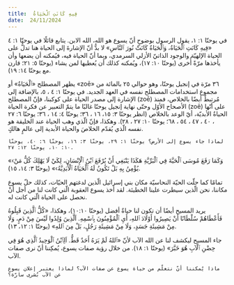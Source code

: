 ```yaml
---
title:  فِيهِ كَانَتِ ٱلْحَيَاةُ
date:  24/11/2024
---
```


في يوحنّا ١: ١، يقول الرسول بوضوحٍ أنّ يسوع هو الله، الله الابن. يتابع قائلًا في يوحنّا ١: ٤  «فِيهِ كَانَتِ ٱلْحَيَاةُ، وَٱلْحَيَاةُ كَانَتْ نُورَ ٱلنَّاسِ» لا بدُّ أنّ الإشارةَ إلى الحياة هنا تدلُّ على الحياة الإلهيّة والوجود الذاتيّ الأزلي السرمدي، وبما أنّ الحياة فيه، فيُمكنه أن يضعها وأن يأخذها مرّةً أُخرى (يوحنّا ١٠: ١٧)، ويُمكنه كذلك أن يُعطيها لمن يشاء (يوحنّا ٥: ٢١؛ قارن مع يوحنّا ١٤: ١٩).

يظهر المصطلح «ٱلْحَيَاةُ»  أو «zoē» ٣٦ مرّة في إنجيل يوحنّا، وهو حوالي ٢٥ بالمائة من مجموع استخدامات المصطلح نفسه في العهد الجديد. في يوحنّا ١: ٤ ، ٥، بالإضافة إلى الإشارة إلى مصدر الحياة على كوكبنا، فإنّ المصطلح (zoē) مُرتبطٌ أيضًا بالخلاص، فمنذ الأصحاح الأوّل وحتّى نهاية إنجيل يوحنّا غالبًا ما يتمّ التعبير عن فكرة الحياة (zoē) على أنّها الحياةُ الأبديّة، أيّ الوعد بالخلاص (انظر يوحنّا ٣: ١٥، ١٦ ، ٣٦؛ يوحنّا ٤: ١٤ ، ٣٦؛ يوحنّا ٦: ٢٧ ، ٤٠ ، ٤٧ ، ٥٤ ، ٦٨؛ يوحنّا ١٠: ٢٧ ، ٢٨). وهكذا، فإنّ الّذي وهب الحياة عند الخليقة هو نفسه الّذي يُقدّم الخلاصَ والحياة الأبدية إلى عالمٍ هالكٍ.

`لماذا جاء يسوع إلى الأرض؟ يوحنّا ١: ٢٩، يوحنّا ٣: ١٦، يوحنّا ٦: ٤٠، يوحنّا ١٠: ١٠، يوحنّا ١٢: ٢٧.`

«‹وَكَمَا رَفَعَ مُوسَى ٱلْحَيَّةَ فِي ٱلْبَرِّيَّةِ هَكَذَا يَنْبَغِي أَنْ يُرْفَعَ ٱبْنُ ٱلْإِنْسَانِ، لِكَيْ لَا يَهْلِكَ كُلُّ مَنْ يُؤْمِنُ بِهِ بَلْ تَكُونُ لَهُ ٱلْحَيَاةُ ٱلْأَبَدِيَّةُ›» (يوحنّا ٣: ١٤، ١٥).

تمامًا كما حلّت الحيّة النحاسيّة مكان بني إسرائيل الّذين لدغتهم الحيّات، كذلك حلّ يسوع مكاننا، نحن الّذين سيطرت علينا الخطيئة. لقد أخذ يسوع العقوبة الّتي كانت لنا من أجل أنْ نحصل على الحياة الّتي كانت له.

يريد المسيح أيضًا أن تكون لنا حياةٌ أفضل (يوحنّا ١٠:١٠)، وهكذا، «كُلُّ ٱلَّذِينَ قَبِلُوهُ فَأَعْطَاهُمْ سُلْطَانًا أَنْ يَصِيرُوا أَوْلَادَ ٱللهِ، أَيِ ٱلْمُؤْمِنُونَ بِٱسْمِهِ. اَلَّذِينَ وُلِدُوا لَيْسَ مِنْ دَمٍ، وَلَا مِنْ مَشِيئَةِ جَسَدٍ، وَلَا مِنْ مَشِيئَةِ رَجُلٍ، بَلْ مِنَ ٱللهِ» (يوحنّا ١: ١٢، ١٣).

جاء المسيح ليكشف لنا عن الله الآب لأنّ «ٱللهُ لَمْ يَرَهُ أَحَدٌ قَطُّ. اَلِٱبْنُ ٱلْوَحِيدُ ٱلَّذِي هُوَ فِي حِضْنِ ٱلْآبِ هُوَ خَبَّرَ» (يوحنّا ١: ١٨). من خلال رؤية صفات يسوع، يُمكِننا أنّ نرى صفات الآب.

`ماذا يُمكننا أنّ نتعلّم من حياة يسوع عن صفات الآب؟ لماذا يعتبر إعلان يسوع عن الآب بُشرى سارّة؟`